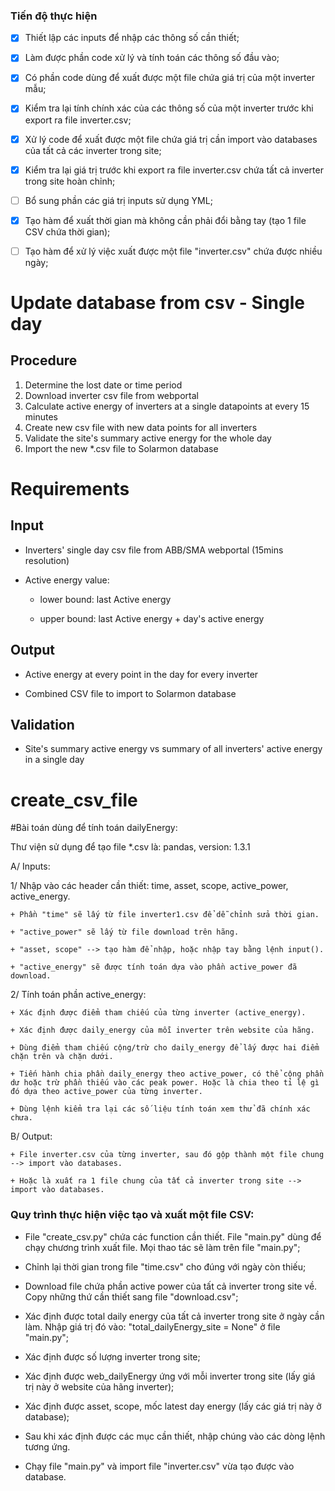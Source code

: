 ### Tiến độ thực hiện

+ [x] Thiết lập các inputs để nhập các thông số cần thiết;

+ [x] Làm được phần code xử lý và tính toán các thông số đầu vào;

+ [x] Có phần code dùng để xuất được một file chứa giá trị của một inverter mẫu;

+ [x] Kiểm tra lại tính chính xác của các thông số của một inverter trước khi export ra file inverter.csv;

+ [x] Xử lý code để xuất được một file chứa giá trị cần import vào databases của tất cả các inverter trong site;

+ [x] Kiểm tra lại giá trị trước khi export ra file inverter.csv chứa tất cả inverter trong site hoàn chỉnh;

+ [ ] Bổ sung phần các giá trị inputs sử dụng YML;

+ [x] Tạo hàm để xuất thời gian mà không cần phải đổi bằng tay (tạo 1 file CSV chứa thời gian);

+ [ ] Tạo hàm để xử lý việc xuất được một file "inverter.csv" chứa được nhiều ngày;

# Update database from csv - Single day

## Procedure
1.	Determine the lost date or time period 
2.	Download inverter csv file from webportal
3.	Calculate active energy of inverters at a single datapoints at every 15 minutes 
4.  Create new csv file with new data points for all inverters 
4.	Validate the site's summary active energy for the whole day 
5.	Import the new *.csv file to Solarmon database

# Requirements
## Input
-  Inverters' single day csv file from ABB/SMA webportal (15mins resolution)

-  Active energy value: 

    + lower bound: last Active energy

    + upper bound: last Active energy + day's active energy

## Output
- Active energy at every point in the day for every inverter

- Combined CSV file to import to Solarmon database

## Validation
- Site's summary active energy vs summary of all inverters' active energy in a single day

# create_csv_file

#Bài toán dùng để tính toán dailyEnergy:

Thư viện sử dụng để tạo file *.csv là: pandas, version: 1.3.1

A/ Inputs:

1/ Nhập vào các header cần thiết: time, asset, scope, active_power, active_energy.

    + Phần "time" sẽ lấy từ file inverter1.csv để dễ chỉnh sửa thời gian.

    + "active_power" sẽ lấy từ file download trên hãng.

    + "asset, scope" --> tạo hàm để nhập, hoặc nhập tay bằng lệnh input().

    + "active_energy" sẽ được tính toán dựa vào phần active_power đã download.

2/ Tính toán phần active_energy:

    + Xác định được điểm tham chiếu của từng inverter (active_energy).

    + Xác định được daily_energy của mỗi inverter trên website của hãng.

    + Dùng điểm tham chiếu cộng/trừ cho daily_energy để lấy được hai điểm chặn trên và chặn dưới.

    + Tiến hành chia phần daily_energy theo active_power, có thể cộng phần dư hoặc trừ phần thiếu vào các peak power. Hoặc là chia theo tỉ lệ gì đó dựa theo active_power của từng inverter.

    + Dùng lệnh kiểm tra lại các số liệu tính toán xem thử đã chính xác chưa.

B/ Output:

    + File inverter.csv của từng inverter, sau đó gộp thành một file chung --> import vào databases.

    + Hoặc là xuất ra 1 file chung của tất cả inverter trong site --> import vào databases.  

### Quy trình thực hiện việc tạo và xuất một file CSV:

+ File "create_csv.py" chứa các function cần thiết. File "main.py" dùng để chạy chương trình xuất file. Mọi thao tác sẽ làm trên file "main.py";

+ Chỉnh lại thời gian trong file "time.csv" cho đúng với ngày còn thiếu;

+ Download file chứa phần active power của tất cả inverter trong site về. Copy những thứ cần thiết sang file "download.csv";

+ Xác định được total daily energy của tất cả inverter trong site ở ngày cần làm. Nhập giá trị đó vào: "total_dailyEnergy_site = None" ở file "main.py";

+ Xác định được số lượng inverter trong site;

+ Xác định được web_dailyEnergy ứng với mỗi inverter trong site (lấy giá trị này ở website của hãng inverter);

+ Xác định được asset, scope, mốc latest day energy (lấy các giá trị này ở database);

+ Sau khi xác định được các mục cần thiết, nhập chúng vào các dòng lệnh tương ứng.

+ Chạy file "main.py" và import file "inverter.csv" vừa tạo được vào database.